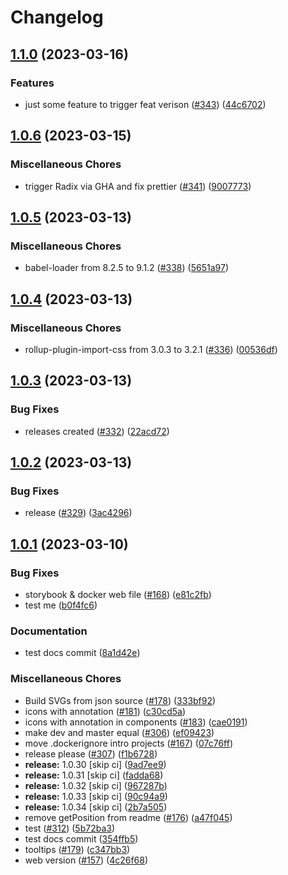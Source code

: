 # Changelog

## [1.1.0](https://github.com/equinor/engineering-symbols/compare/engineering-symbols-v1.0.6...engineering-symbols-v1.1.0) (2023-03-16)


### Features

* just some feature to trigger feat verison ([#343](https://github.com/equinor/engineering-symbols/issues/343)) ([44c6702](https://github.com/equinor/engineering-symbols/commit/44c6702130397d65af9cd66cdcfa477009b78172))

## [1.0.6](https://github.com/equinor/engineering-symbols/compare/engineering-symbols-v1.0.5...engineering-symbols-v1.0.6) (2023-03-15)


### Miscellaneous Chores

* trigger Radix via GHA and fix prettier ([#341](https://github.com/equinor/engineering-symbols/issues/341)) ([9007773](https://github.com/equinor/engineering-symbols/commit/90077734d2efe4611b70a494050cc750f9a053da))

## [1.0.5](https://github.com/equinor/engineering-symbols/compare/engineering-symbols-v1.0.4...engineering-symbols-v1.0.5) (2023-03-13)

### Miscellaneous Chores

-   babel-loader from 8.2.5 to 9.1.2 ([#338](https://github.com/equinor/engineering-symbols/issues/338)) ([5651a97](https://github.com/equinor/engineering-symbols/commit/5651a976fa57385a4c6190a5015d34c581abf71e))

## [1.0.4](https://github.com/equinor/engineering-symbols/compare/engineering-symbols-v1.0.3...engineering-symbols-v1.0.4) (2023-03-13)

### Miscellaneous Chores

-   rollup-plugin-import-css from 3.0.3 to 3.2.1 ([#336](https://github.com/equinor/engineering-symbols/issues/336)) ([00536df](https://github.com/equinor/engineering-symbols/commit/00536dfd329e03dbb8582764ce5dedc34a52b283))

## [1.0.3](https://github.com/equinor/engineering-symbols/compare/engineering-symbols-v1.0.2...engineering-symbols-v1.0.3) (2023-03-13)

### Bug Fixes

-   releases created ([#332](https://github.com/equinor/engineering-symbols/issues/332)) ([22acd72](https://github.com/equinor/engineering-symbols/commit/22acd726b967f547a9722275c5c66d975a88a9ca))

## [1.0.2](https://github.com/equinor/engineering-symbols/compare/engineering-symbols-v1.0.1...engineering-symbols-v1.0.2) (2023-03-13)

### Bug Fixes

-   release ([#329](https://github.com/equinor/engineering-symbols/issues/329)) ([3ac4296](https://github.com/equinor/engineering-symbols/commit/3ac429603721e96753097ed92ef9c2137ff7e1c4))

## [1.0.1](https://github.com/equinor/engineering-symbols/compare/engineering-symbols-v1.0.0...engineering-symbols-v1.0.1) (2023-03-10)

### Bug Fixes

-   storybook & docker web file ([#168](https://github.com/equinor/engineering-symbols/issues/168)) ([e81c2fb](https://github.com/equinor/engineering-symbols/commit/e81c2fb78a6d02ac603776e133849110edf1bfd2))
-   test me ([b0f4fc6](https://github.com/equinor/engineering-symbols/commit/b0f4fc6b1f02f400c0e9f50296cd059241a4c659))

### Documentation

-   test docs commit ([8a1d42e](https://github.com/equinor/engineering-symbols/commit/8a1d42e3474ad8b5011e2c0a57102691280c0b1d))

### Miscellaneous Chores

-   Build SVGs from json source ([#178](https://github.com/equinor/engineering-symbols/issues/178)) ([333bf92](https://github.com/equinor/engineering-symbols/commit/333bf9261d205832049137f899eb8bef09375ed3))
-   icons with annotation ([#181](https://github.com/equinor/engineering-symbols/issues/181)) ([c30cd5a](https://github.com/equinor/engineering-symbols/commit/c30cd5a9fb9f3dbac145ee7ac3b74f6c0aaa4b97))
-   icons with annotation in components ([#183](https://github.com/equinor/engineering-symbols/issues/183)) ([cae0191](https://github.com/equinor/engineering-symbols/commit/cae01911a7d9d47090e7999aa6c80462082ad257))
-   make dev and master equal ([#306](https://github.com/equinor/engineering-symbols/issues/306)) ([ef09423](https://github.com/equinor/engineering-symbols/commit/ef094234bdf4c751bdb0bedc92fb1341e54c8644))
-   move .dockerignore intro projects ([#167](https://github.com/equinor/engineering-symbols/issues/167)) ([07c76ff](https://github.com/equinor/engineering-symbols/commit/07c76ff1c3c79c555a625bc4e58f0a88114e1231))
-   release please ([#307](https://github.com/equinor/engineering-symbols/issues/307)) ([f1b6728](https://github.com/equinor/engineering-symbols/commit/f1b6728695d34e9d3b34830b7fd4813ab5296ab5))
-   **release:** 1.0.30 [skip ci] ([9ad7ee9](https://github.com/equinor/engineering-symbols/commit/9ad7ee94464e02b1850dcc2fc8800aea2fa73217))
-   **release:** 1.0.31 [skip ci] ([fadda68](https://github.com/equinor/engineering-symbols/commit/fadda68425ffbb224656836cb2868f636d417af7))
-   **release:** 1.0.32 [skip ci] ([967287b](https://github.com/equinor/engineering-symbols/commit/967287b142a207240f67ebae7e6e131bd5f7405f))
-   **release:** 1.0.33 [skip ci] ([90c94a9](https://github.com/equinor/engineering-symbols/commit/90c94a9b23c7dd2869e8b5baa112c4849025374c))
-   **release:** 1.0.34 [skip ci] ([2b7a505](https://github.com/equinor/engineering-symbols/commit/2b7a505966a08c8273da93c28c4ad288687c2e7c))
-   remove getPosition from readme ([#176](https://github.com/equinor/engineering-symbols/issues/176)) ([a47f045](https://github.com/equinor/engineering-symbols/commit/a47f0459131fa0d87bd7137c6f20c872528e894c))
-   test ([#312](https://github.com/equinor/engineering-symbols/issues/312)) ([5b72ba3](https://github.com/equinor/engineering-symbols/commit/5b72ba303da20425b3f88fc0e13dbc8110410b0f))
-   test docs commit ([354ffb5](https://github.com/equinor/engineering-symbols/commit/354ffb5c3bf5204b6b24c9624f552b9e67ae08b0))
-   tooltips ([#179](https://github.com/equinor/engineering-symbols/issues/179)) ([c347bb3](https://github.com/equinor/engineering-symbols/commit/c347bb387353522dee83398d323e77744be219cd))
-   web version ([#157](https://github.com/equinor/engineering-symbols/issues/157)) ([4c26f68](https://github.com/equinor/engineering-symbols/commit/4c26f68b3c7117916fa88a72420b9c0826609e58))
